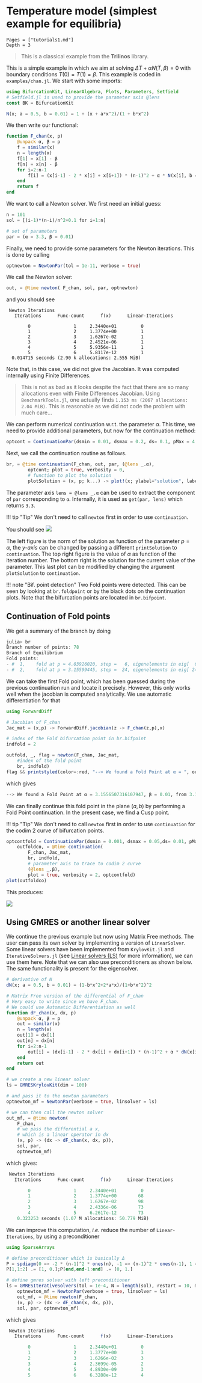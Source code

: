 # Temperature model (simplest example for equilibria)

```@contents
Pages = ["tutorials1.md"]
Depth = 3
```

> This is a classical example from the **Trilinos** library.

This is a simple example in which we aim at solving $\Delta T+\alpha N(T,\beta)=0$ with boundary conditions $T(0) = T(1)=\beta$. This example is coded in `examples/chan.jl`. We start with some imports:

```julia
using BifurcationKit, LinearAlgebra, Plots, Parameters, Setfield
# Setfield.jl is used to provide the parameter axis @lens
const BK = BifurcationKit

N(x; a = 0.5, b = 0.01) = 1 + (x + a*x^2)/(1 + b*x^2)
```

We then write our functional:

```julia
function F_chan(x, p)
	@unpack α, β = p
	f = similar(x)
	n = length(x)
	f[1] = x[1] - β
	f[n] = x[n] - β
	for i=2:n-1
		f[i] = (x[i-1] - 2 * x[i] + x[i+1]) * (n-1)^2 + α * N(x[i], b = β)
	end
	return f
end	
```
We want to call a Newton solver. We first need an initial guess:

```julia
n = 101
sol = [(i-1)*(n-i)/n^2+0.1 for i=1:n]

# set of parameters
par = (α = 3.3, β = 0.01)
```

Finally, we need to provide some parameters for the Newton iterations. This is done by calling

```julia
optnewton = NewtonPar(tol = 1e-11, verbose = true)
```

We call the Newton solver:

```julia
out, = @time newton( F_chan, sol, par, optnewton)
```

and you should see

```
 Newton Iterations 
   Iterations      Func-count      f(x)      Linear-Iterations

        0                1     2.3440e+01         0
        1                2     1.3774e+00         1
        2                3     1.6267e-02         1
        3                4     2.4521e-06         1
        4                5     5.9356e-11         1
        5                6     5.8117e-12         1
  0.014715 seconds (2.90 k allocations: 2.555 MiB)
```

Note that, in this case, we did not give the Jacobian. It was computed internally using Finite Differences. 

> This is not as bad as it looks despite the fact that there are so many allocations even with Finite Differences Jacobian. Using `BenchmarkTools.jl`, one actually finds `1.153 ms (2067 allocations: 2.04 MiB)`. This is reasonable as we did not code the problem with much care...

We can perform numerical continuation w.r.t. the parameter $\alpha$. This time, we need to provide additional parameters, but now for the continuation method:

```julia
optcont = ContinuationPar(dsmin = 0.01, dsmax = 0.2, ds= 0.1, pMax = 4.1, newtonOptions = NewtonPar(maxIter = 10, tol = 1e-9))
```

Next, we call the continuation routine as follows.

```julia
br, = @time continuation(F_chan, out, par, (@lens _.α),
		optcont; plot = true, verbosity = 0,
		# function to plot the solution
		plotSolution = (x, p; k...) -> plot!(x; ylabel="solution", label="", k...))
```

The parameter axis `lens = @lens _.α` can be used to extract the component of `par` corresponding to `α`. Internally, it is used as `get(par, lens)` which returns `3.3`.

!!! tip "Tip"
    We don't need to call `newton` first in order to use `continuation`.

You should see
![](chan-ex.png)

The left figure is the norm of the solution as function of the parameter $p=\alpha$, the *y-axis* can be changed by passing a different `printSolution` to `continuation`. The top right figure is the value of $\alpha$ as function of the iteration number. The bottom right is the solution for the current value of the parameter. This last plot can be modified by changing the argument `plotSolution` to `continuation`.

!!! note "Bif. point detection"
    Two Fold points were detected. This can be seen by looking at `br.foldpoint` or by the black 	dots on the continuation plots. Note that the bifurcation points are located in `br.bifpoint`.


## Continuation of Fold points

We get a summary of the branch by doing

```julia
julia> br
Branch number of points: 78
Branch of Equilibrium
Fold points:
- #  1,    fold at p ≈ 4.03926020, step =   6, eigenelements in eig[  6], ind_ev =   0 [    guess]
- #  2,    fold at p ≈ 3.15599445, step =  24, eigenelements in eig[ 24], ind_ev =   0 [    guess]
```

We can take the first Fold point, which has been guessed during the previous continuation run and locate it precisely. However, this only works well when the jacobian is computed analytically. We use automatic differentiation for that

```julia
using ForwardDiff

# Jacobian of F_chan
Jac_mat = (x,p) -> ForwardDiff.jacobian(z -> F_chan(z,p),x)

# index of the Fold bifurcation point in br.bifpoint
indfold = 2

outfold, _, flag = newton(F_chan, Jac_mat,
	#index of the fold point
	br, indfold)
flag && printstyled(color=:red, "--> We found a Fold Point at α = ", outfold.p, ", β = 0.01, from ", br.bifpoint[indfold].param,"\n")
```

which gives

```julia
--> We found a Fold Point at α = 3.1556507316107947, β = 0.01, from 3.155651011218501
```

We can finally continue this fold point in the plane $(a,b)$ by performing a Fold Point continuation. In the present case, we find a Cusp point.

!!! tip "Tip"
    We don't need to call `newton` first in order to use `continuation` for the codim 2 curve of bifurcation points.

```julia
optcontfold = ContinuationPar(dsmin = 0.001, dsmax = 0.05,ds= 0.01, pMax = 4.1, pMin = 0.)
	outfoldco, = @time continuation(
		F_chan, Jac_mat,
		br, indfold, 
		# parameter axis to trace to codim 2 curve
		(@lens _.β),
		plot = true, verbosity = 2, optcontfold)
plot(outfoldco)
```

This produces:

![](chan-cusp.png)

## Using GMRES or another linear solver

We continue the previous example but now using Matrix Free methods. The user can pass its own solver by implementing a version of `LinearSolver`. Some linear solvers have been implemented from `KrylovKit.jl` and `IterativeSolvers.jl` (see [Linear solvers (LS)](@ref) for more information), we can use them here. Note that we can also use preconditioners as shown below. The same functionality is present for the eigensolver.

```julia
# derivative of N
dN(x; a = 0.5, b = 0.01) = (1-b*x^2+2*a*x)/(1+b*x^2)^2

# Matrix Free version of the differential of F_chan
# Very easy to write since we have F_chan. 
# We could use Automatic Differentiation as well
function dF_chan(x, dx, p)
	@unpack α, β = p
	out = similar(x)
	n = length(x)
	out[1] = dx[1]
	out[n] = dx[n]
	for i=2:n-1
		out[i] = (dx[i-1] - 2 * dx[i] + dx[i+1]) * (n-1)^2 + α * dN(x[i], b = β) * dx[i]
	end
	return out
end

# we create a new linear solver
ls = GMRESKrylovKit(dim = 100)

# and pass it to the newton parameters
optnewton_mf = NewtonPar(verbose = true, linsolver = ls)

# we can then call the newton solver
out_mf, = @time newton(
	F_chan,
	# we pass the differential a x, 
	# which is a linear operator in dx
	(x, p) -> (dx -> dF_chan(x, dx, p)),
	sol, par,
	optnewton_mf)
```

which gives:

```julia
 Newton Iterations 
   Iterations      Func-count      f(x)      Linear-Iterations

        0                1     2.3440e+01         0
        1                2     1.3774e+00        68
        2                3     1.6267e-02        98
        3                4     2.4336e-06        73
        4                5     6.2617e-12        73
	0.323253 seconds (1.07 M allocations: 50.779 MiB)
```

We can improve this computation, *i.e.* reduce the number of `Linear-Iterations`, by using a preconditioner

```julia
using SparseArrays

# define preconditioner which is basically Δ
P = spdiagm(0 => -2 * (n-1)^2 * ones(n), -1 => (n-1)^2 * ones(n-1), 1 => (n-1)^2 * ones(n-1))
P[1,1:2] .= [1, 0.];P[end,end-1:end] .= [0, 1.]

# define gmres solver with left preconditioner
ls = GMRESIterativeSolvers(tol = 1e-4, N = length(sol), restart = 10, maxiter = 10, Pl = lu(P))
	optnewton_mf = NewtonPar(verbose = true, linsolver = ls)
	out_mf, = @time newton(F_chan,
	(x, p) -> (dx -> dF_chan(x, dx, p)),
	sol, par, optnewton_mf)
```

which gives

```julia
 Newton Iterations
   Iterations      Func-count      f(x)      Linear-Iterations

        0                1     2.3440e+01         0
        1                2     1.3777e+00         3
        2                3     1.6266e-02         3
        3                4     2.3699e-05         2
        4                5     4.8930e-09         3
        5                6     6.3288e-12         4
```

